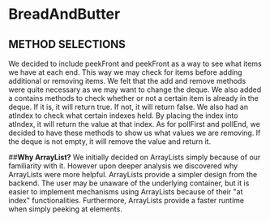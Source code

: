 # BreadAndButter
## **METHOD SELECTIONS**
We decided to include peekFront and peekFront as a way to see what items we have at each end. This way we may check for items before adding additional or removing items. We felt that the add and remove methods were quite necessary as we may want to change the deque. We also added a contains methods to check whether or not a certain item is already in the deque. If it is, it will return true. If not, it will return false. We also had an atIndex to check what certain indexes held. By placing the index into atIndex, it will return the value at that index. As for pollFirst and pollEnd, we decided to have these methods to show us what values we are removing. If the deque is not empty, it will remove the value and return it.

##**Why ArrayList?**
We initially decided on ArrayLists simply because of our familiarity with it. However upon deeper analysis we discovered why ArrayLists were more helpful. ArrayLists provide a simpler design from the backend. The user may be unaware of the underlying container, but it is easier to implement mechanisms using ArrayLists because of their "at index" functionalities. Furthermore, ArrayLists provide a faster runtime when simply peeking at elements.
